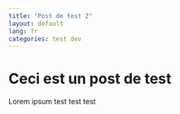 ```yaml
---
title: "Post de test 2"
layout: default
lang: fr
categories: test dev
---
```


# Ceci est un post de test

Lorem ipsum test test test
